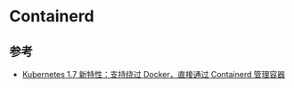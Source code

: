 # Containerd

## 参考

* [Kubernetes 1.7 新特性：支持绕过 Docker，直接通过 Containerd 管理容器](https://www.kubernetes.org.cn/2311.html)